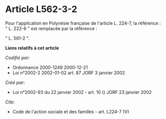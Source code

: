 # Article L562-3-2

Pour l'application en Polynésie française de l'article L. 224-7, la référence : " L. 222-6 " est remplacée par la
référence : 

" L. 561-2 ".

**Liens relatifs à cet article**

_Codifié par_:

  - Ordonnance 2000-1249 2000-12-21
  - Loi n°2002-2 2002-01-02 art. 87 JORF 3 janvier 2002

_Créé par_:

  - Loi n°2002-93 du 22 janvier 2002 - art. 10 () JORF 23 janvier 2002

_Cite_:

  - Code de l'action sociale et des familles - art. L224-7 (V)
